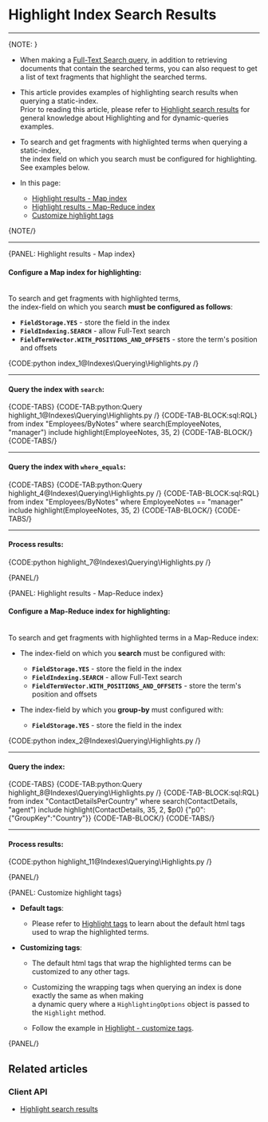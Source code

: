 # Highlight Index Search Results
---

{NOTE: }

* When making a [Full-Text Search query](../../indexes/querying/searching), 
  in addition to retrieving documents that contain the searched terms, you can 
  also request to get a list of text fragments that highlight the searched terms.  

* This article provides examples of highlighting search results when querying a static-index.  
  Prior to reading this article, please refer to [Highlight search results](../../client-api/session/querying/text-search/highlight-query-results) 
  for general knowledge about Highlighting and for dynamic-queries examples.

* To search and get fragments with highlighted terms when querying a static-index,  
  the index field on which you search must be configured for highlighting. See examples below.  

* In this page:
  * [Highlight results - Map index](../../indexes/querying/highlighting#highlight-results---map-index)
  * [Highlight results - Map-Reduce index](../../indexes/querying/highlighting#highlight-results---map-reduce-index)
  * [Customize highlight tags](../../indexes/querying/highlighting#customize-highlight-tags)

{NOTE/}

---

{PANEL: Highlight results - Map index}

#### Configure a Map index for highlighting:

<br> To search and get fragments with highlighted terms,  
the index-field on which you search **must be configured as follows**:  

  * **`FieldStorage.YES`** - store the field in the index  
  * **`FieldIndexing.SEARCH`** - allow Full-Text search  
  * **`FieldTermVector.WITH_POSITIONS_AND_OFFSETS`** - store the term's position and offsets

{CODE:python index_1@Indexes\Querying\Highlights.py /}

---

#### Query the index with `search`:

{CODE-TABS}
{CODE-TAB:python:Query highlight_1@Indexes\Querying\Highlights.py /}
{CODE-TAB-BLOCK:sql:RQL}
from index "Employees/ByNotes"
where search(EmployeeNotes, "manager")
include highlight(EmployeeNotes, 35, 2)
{CODE-TAB-BLOCK/}
{CODE-TABS/}

---

#### Query the index with `where_equals`:

{CODE-TABS}
{CODE-TAB:python:Query highlight_4@Indexes\Querying\Highlights.py /}
{CODE-TAB-BLOCK:sql:RQL}
from index "Employees/ByNotes"
where EmployeeNotes == "manager"
include highlight(EmployeeNotes, 35, 2)
{CODE-TAB-BLOCK/}
{CODE-TABS/}

---

#### Process results:

{CODE:python highlight_7@Indexes\Querying\Highlights.py /}

{PANEL/}

{PANEL: Highlight results - Map-Reduce index}

#### Configure a Map-Reduce index for highlighting:

<br>To search and get fragments with highlighted terms in a Map-Reduce index:

  * The index-field on which you **search** must be configured with:

    * **`FieldStorage.YES`** - store the field in the index
    * **`FieldIndexing.SEARCH`** - allow Full-Text search
    * **`FieldTermVector.WITH_POSITIONS_AND_OFFSETS`** - store the term's position and offsets

  * The index-field by which you **group-by** must configured with:

    * **`FieldStorage.YES`** - store the field in the index

{CODE:python index_2@Indexes\Querying\Highlights.py /}

---

#### Query the index:

{CODE-TABS}
{CODE-TAB:python:Query highlight_8@Indexes\Querying\Highlights.py /}
{CODE-TAB-BLOCK:sql:RQL}
from index "ContactDetailsPerCountry"
where search(ContactDetails, "agent")
include highlight(ContactDetails, 35, 2, $p0)
{"p0":{"GroupKey":"Country"}}
{CODE-TAB-BLOCK/}
{CODE-TABS/}

---

#### Process results:

{CODE:python highlight_11@Indexes\Querying\Highlights.py /}

{PANEL/}

{PANEL: Customize highlight tags}

* **Default tags**:  

  * Please refer to [Highlight tags](../../client-api/session/querying/text-search/highlight-query-results#highlight-tags) to learn about the default html tags used to wrap the highlighted terms.

* **Customizing tags**:  

  * The default html tags that wrap the highlighted terms can be customized to any other tags.  
  
  * Customizing the wrapping tags when querying an index is done exactly the same as when making  
    a dynamic query where a `HighlightingOptions` object is passed to the `Highlight` method.
  
  * Follow the example in [Highlight - customize tags](../../client-api/session/querying/text-search/highlight-query-results#highlight---customize-tags).

{PANEL/}

## Related articles

### Client API

- [Highlight search results](../../client-api/session/querying/text-search/highlight-query-results)
